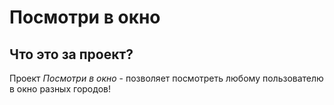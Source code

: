 # Посмотри в окно

## Что это за проект? 

Проект *Посмотри в окно* - позволяет посмотреть любому пользователю в окно разных городов!